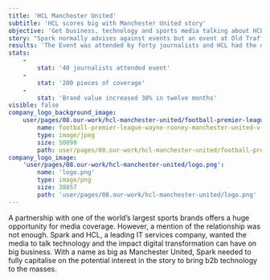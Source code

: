 ```yaml
---
title: 'HCL Manchester United'
subtitle: 'HCL scores big with Manchester United story'
objective: 'Get business, technology and sports media talking about HCL’s digital transformation expertise by using its partnership with Manchester United to showcase what it can deliver.'
story: "Spark normally advises against events but an event at Old Trafford is obviously not in the same league as a hotel conference room - we knew that it would be a massive draw for the media and an opportunity to spend a lengthy period of time with them.  However, the challenge was ensuring that the story would meet the requirements of the most technical IT journalist as well as an entirely sports focused journalist with little interest in technology.\r\n\r\nSpark worked closely with HCL and Manchester United to ensure that the event would appeal to all of the different media types.  We built stories for each audience for example asking the players to talk about their use of technology and asking Manchester United to talk about the impact of digital transformation on it as a business and their vision for using digital technologies to bring the experience of Old Trafford to their 659 million fans worldwide.  "
results: 'The Event was attended by forty journalists and HCL had the opportunity to speak to top-tier media including the _Financial Times_, BBC, _The Telegraph_, Reuters. Volume of coverage was impressive and reached 200 pieces. Quality was also outstanding - it included a full page piece in the _Business Reporter_ section of the _Sunday Telegraph_ as well as a piece on Reuters that reached 27 million readers. This, along with an ongoing PR campaign has seen HCL become the fastest growing brand in IT services according to Brand Finance, with its brand value increasing by 38% in twelve months. The message that they would be able to delight their fans by using digital technologies to bring Old Trafford closer to everyone, not just the small percentage of worldwide fans that get to experience Old Trafford resonated well.'
stats:
    -
        stat: '40 journalists attended event'
    -
        stat: '200 pieces of coverage'
    -
        stat: 'Brand value increased 38% in twelve months'
visible: false
company_logo_background_image:
    user/pages/08.our-work/hcl-manchester-united/football-premier-league-wayne-rooney-manchester-united-v-hull_3235215.jpg:
        name: football-premier-league-wayne-rooney-manchester-united-v-hull_3235215.jpg
        type: image/jpeg
        size: 50099
        path: user/pages/08.our-work/hcl-manchester-united/football-premier-league-wayne-rooney-manchester-united-v-hull_3235215.jpg
company_logo_image:
    'user/pages/08.our-work/hcl-manchester-united/logo.png':
        name: 'logo.png'
        type: image/png
        size: 38857
        path: 'user/pages/08.our-work/hcl-manchester-united/logo.png'
---
```


A partnership with one of the world’s largest sports brands offers a huge opportunity for media coverage. However, a mention of the relationship was not enough. Spark and HCL, a leading IT services company, wanted the media to talk technology and the impact digital transformation can have on big business. With a name as big as Manchester United, Spark needed to fully capitalise on the potential interest in the story to bring b2b technology to the masses.
